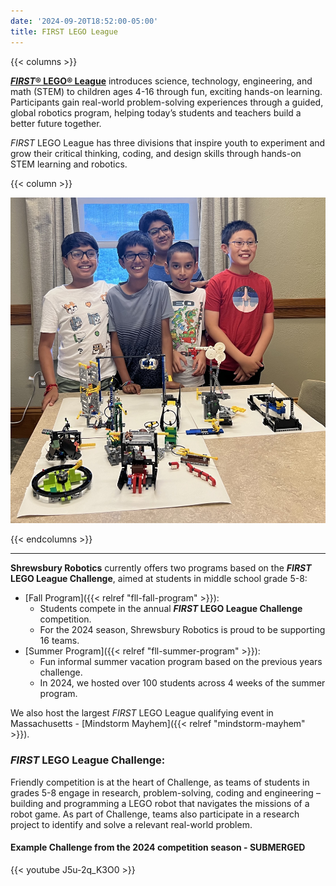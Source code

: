 ```yaml
---
date: '2024-09-20T18:52:00-05:00'
title: FIRST LEGO League
---
```


{{< columns >}}

[**_FIRST_® LEGO® League**](https://www.firstinspires.org/robotics/fll/what-is-first-lego-league) introduces science, technology, engineering, and math (STEM) to children ages 4-16 through fun, exciting hands-on learning. Participants gain real-world problem-solving experiences through a guided, global robotics program, helping today’s students and teachers build a better future together.

_FIRST_ LEGO League has three divisions that inspire youth to experiment and grow their critical thinking, coding, and design skills through hands-on STEM learning and robotics.

{{< column >}}

![FLL Students](fll-students.jpg)

{{< endcolumns >}}

---

**Shrewsbury Robotics** currently offers two programs based on the **_FIRST_ LEGO League Challenge**, aimed at students in middle school grade 5-8:
* [Fall Program]({{< relref "fll-fall-program" >}}):
  * Students compete in the annual **_FIRST_ LEGO League Challenge** competition.
  * For the 2024 season, Shrewsbury Robotics is proud to be supporting 16 teams.
* [Summer Program]({{< relref "fll-summer-program" >}}):
  * Fun informal summer vacation program based on the previous years challenge.
  * In 2024, we hosted over 100 students across 4 weeks of the summer program.

We also host the largest _FIRST_ LEGO League qualifying event in Massachusetts - [Mindstorm Mayhem]({{< relref "mindstorm-mayhem" >}}).

### _FIRST_ LEGO League Challenge:
Friendly competition is at the heart of Challenge, as teams of students in grades 5-8 engage in research, problem-solving, coding and engineering – building and programming a LEGO robot that navigates the missions of a robot game. As part of Challenge, teams also participate in a research project to identify and solve a relevant real-world problem.

#### Example Challenge from the 2024 competition season - SUBMERGED
{{< youtube J5u-2q_K3O0 >}}
